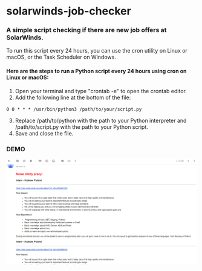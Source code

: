 # solarwinds-job-checker
### A simple script checking if there are new job offers at SolarWinds.

To run this script every 24 hours, you can use the cron utility on Linux or macOS, or the Task Scheduler on Windows.

#### Here are the steps to run a Python script every 24 hours using cron on Linux or macOS:

1. Open your terminal and type "crontab -e" to open the crontab editor.
2. Add the following line at the bottom of the file:
```
0 0 * * * /usr/bin/python3 /path/to/your/script.py
```
3. Replace /path/to/python with the path to your Python interpreter and /path/to/script.py with the path to your Python script.
4. Save and close the file.

### DEMO
![Screenshot](screenshot.png)
